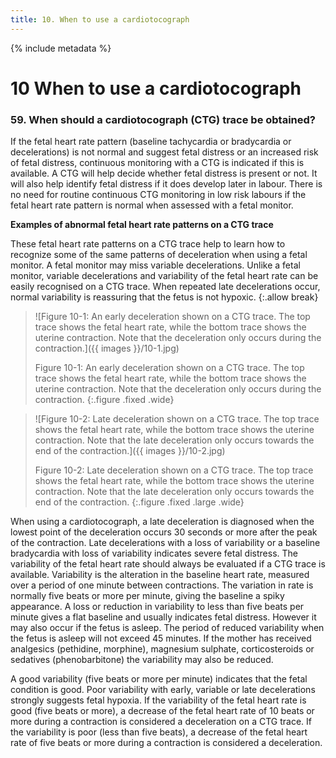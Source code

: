 ```yaml
---
title: 10. When to use a cardiotocograph  
---
```


{% include metadata %}

# **10** When to use a cardiotocograph

### 59. When should a cardiotocograph (CTG) trace be obtained?
If the fetal heart rate pattern (baseline tachycardia or bradycardia or decelerations) is not normal and suggest fetal distress or an increased risk of fetal distress, continuous monitoring with a CTG is indicated if this is available. A CTG will help decide whether fetal distress is present or not. It will also help identify fetal distress if it does develop later in labour. There is no need for routine continuous CTG monitoring in low risk labours if the fetal heart rate pattern is normal when assessed with a fetal monitor. 

**Examples of abnormal fetal heart rate patterns on a CTG trace** 

These fetal heart rate patterns on a CTG trace help to learn how to recognize some of the same patterns of deceleration when using a fetal monitor. A fetal monitor may miss variable decelerations. Unlike a fetal monitor, variable decelerations and variability of the fetal heart rate can be easily recognised on a CTG trace. When repeated late decelerations occur, normal variability is reassuring that the fetus is not hypoxic.
{:.allow break}

> ![Figure 10-1: An early deceleration shown on a CTG trace. The top trace shows the fetal heart rate, while the bottom trace shows the uterine contraction. Note that the deceleration only occurs during the contraction.]({{ images }}/10-1.jpg)
>
> Figure 10-1: An early deceleration shown on a CTG trace. The top trace shows the fetal heart rate, while the bottom trace shows the uterine contraction. Note that the deceleration only occurs during the contraction.
{:.figure .fixed .wide}

> ![Figure 10-2:  Late deceleration shown on a CTG trace. The top trace shows the fetal heart rate, while the bottom trace shows the uterine contraction. Note that the late deceleration only occurs towards the end of the contraction.]({{ images }}/10-2.jpg)
> 
> Figure 10-2:  Late deceleration shown on a CTG trace. The top trace shows the fetal heart rate, while the bottom trace shows the uterine contraction. Note that the late deceleration only occurs towards the end of the contraction.
{:.figure .fixed .large .wide}

When using a cardiotocograph, a late deceleration is diagnosed when the lowest point of the deceleration occurs 30 seconds or more after the peak of the contraction. Late decelerations with a loss of variability or a baseline bradycardia with loss of variability indicates severe fetal distress.
The variability of the fetal heart rate should always be evaluated if a CTG trace is available. Variability is the alteration in the baseline heart rate, measured over a period of one minute between contractions. The variation in rate is normally five beats or more per minute, giving the baseline a spiky appearance. A loss or reduction in variability to less than five beats per minute gives a flat baseline and usually indicates fetal distress. However it may also occur if the fetus is asleep. The period of reduced variability when the fetus is asleep will not exceed 45 minutes. If the mother has received analgesics (pethidine, morphine), magnesium sulphate, corticosteroids or sedatives (phenobarbitone) the variability may also be reduced. 

A good variability (five beats or more per minute) indicates that the fetal condition is good. Poor variability with early, variable or late decelerations strongly suggests fetal hypoxia. If the variability of the fetal heart rate is good (five beats or more), a decrease of the fetal heart rate of 10 beats or more during a contraction is considered a deceleration on a CTG trace. If the variability is poor (less than five beats), a decrease of the fetal heart rate of five beats or more during a contraction is considered a deceleration.